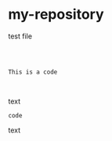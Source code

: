 # my-repository

test file

<pre>

<code>

This is a code

</code>
</pre>

text

    code
    
text

~~~This is a code~~~
